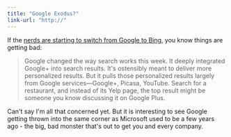 ```yaml
---
title: "Google Exodus?"
link-url: "http://"
---
```

<p>If the <a href="http://gizmodo.com/5875571/google-just-made-bing-the-best-search-engine">nerds are starting to switch from Google to Bing</a>, you know things are getting bad:</p>
<blockquote><p>
  Google changed the way search works this week. It deeply integrated Google+ into search results. It's ostensibly meant to deliver more personalized results. But it pulls those personalized results largely from Google services—Google+, Picasa, YouTube. Search for a restaurant, and instead of its Yelp page, the top result might be someone you know discussing it on Google Plus.
</p></blockquote>
<p>Can't say I'm all that concerned yet. But it is interesting to see Google getting thrown into the same corner as Microsoft used to be a few years ago - the big, bad monster that's out to get you and every company.</p>
